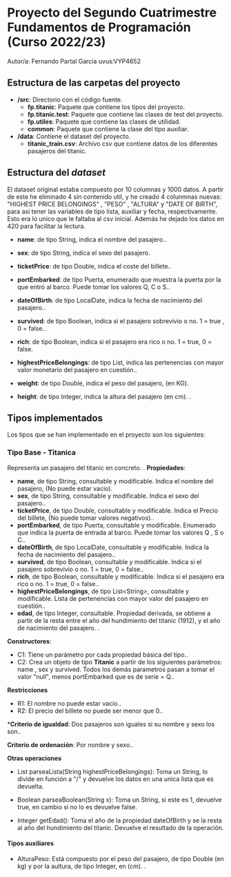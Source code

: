 # Proyecto del Segundo Cuatrimestre Fundamentos de Programación (Curso 2022/23)
Autor/a: Fernando Partal García   uvus:VYP4652

## Estructura de las carpetas del proyecto

* **/src**: Directorio con el código fuente.
  * **fp.titanic**: Paquete que contiene los tipos del proyecto.
  * **fp.titanic.test**: Paquete que contiene las clases de test del proyecto.
  * **fp.utiles**:  Paquete que contiene las clases de utilidad. 
  * **common**:  Paquete que contiene la clase del tipo auxiliar.
* **/data**: Contiene el dataset del proyecto.
  * **titanic_train.csv**: Archivo csv que contiene datos de los diferentes pasajeros del titanic.
    
## Estructura del *dataset*

El dataset original estaba compuesto por 10 columnas y 1000 datos. A partir de este he eliminado 4 sin contenido util, y he creado 4 colunmnas nuevas: "HIGHEST PRICE BELONGINGS" , "PESO" , "ALTURA" y "DATE OF BIRTH", para así tener las variables de tipo lista, auxiliar y fecha, respectivamente. Esto era lo unico que le faltaba al csv inicial. Además he dejado los datos en 420 para facilitar la lectura. 
* **name**: de tipo String,  indica el nombre del pasajero..
* **sex**: de tipo String, indica el sexo del pasajero.
* **ticketPrice**: de tipo Double, indica el coste del billete..
* **portEmbarked**: de tipo Puerta, enumerado que muestra la puerta por la que entró al barco. Puede tomar los valores Q, C o S..
* **dateOfBirth**: de tipo LocalDate, indica la fecha de nacimiento del pasajero..
* **survived**: de tipo Boolean, indica si el pasajero sobrevivio o no. 1 = true , 0 = false..
* **rich**: de tipo Boolean, indica si el pasajero era rico o no. 1 = true, 0 = false. 
* **highestPriceBelongings**: de tipo List, indica las pertenencias con mayor valor monetario del pasajero en cuestión..
* **weight**: de tipo Double, indica el peso del pasajero, (en KG).

* **height**: de tipo Integer, indica la altura del pasajero (en cm).
.
## Tipos implementados

Los tipos que se han implementado en el proyecto son los siguientes:

### Tipo Base - Titanica
Representa un pasajero del titanic en concreto.
.
**Propiedades**:

- **name**, de tipo String, consultable y modificable. Indica el nombre del pasajero, (No puede estar vacio). 
- **sex**, de tipo String, consultable y modificable. Indica el sexo del pasajero..
- **ticketPrice**, de tipo Double, consultable y modificable. Indica el Precio del billete, (No puede tomar valores negativos)..
- **portEmbarked**, de tipo Puerta, consultable y modificable. Enumerado que indica la puerta de entrada al barco. Puede tomar los valores Q , S o C..
- **dateOfBirth**, de tipo LocalDate, consultable y modificable. Indica la fecha de nacimiento del pasajero..
- **survived**, de tipo Boolean, consultable y modificable. Indica si el pasajero sobrevivio o no. 1 = true, 0 = false..
- **rich**, de tipo Boolean, consultable y modificable. Indica si el pasajero era rico o no. 1 = true, 0 = false..
- **highestPriceBelongings**, de tipo List\<String\>, consultable y modificable. Lista de pertenencias con mayor valor del pasajero en cuestión..
- **edad**, de tipo Integer, consultable. Propiedad derivada, se obtiene a partir de la resta entre el año del hundimiento del titanic (1912), y el año de nacimiento del pasajero. .

**Constructores**:

- C1: Tiene un parámetro por cada propiedad básica del tipo..
- C2: Crea un objeto de tipo **Titanic** a partir de los siguientes parámetros: name , sex y survived. Todos los demás parametros pasan a tomar el valor "null", menos portEmbarked que es de serie = Q..

**Restricciones** 
- R1: El nombre no puede estar vacio..
- R2: El precio del billete no puede ser menor que 0..

***Criterio de igualdad**: Dos pasajeros son iguales si su nombre y sexo los son..

**Criterio de ordenación**: Por nombre y sexo..

**Otras operaciones**

- List<String> parseaLista(String highestPriceBelongings): Toma un String, lo divide en función a "/" y devuelve los datos en una unica lista que es devuelta.

- Boolean parseaBoolean(String x): Toma un String, si este es 1, devuelve true, en cambio si no lo es devuelve false.

- Integer getEdad(): Toma el año de la propiedad dateOfBirth y se la resta al año del hundimiento del titanic. Devuelve el resultado de la operación.

#### Tipos auxiliares


- AlturaPeso: Está compuesto por el peso del pasajero, de tipo Double (en kg) y por la aultura, de tipo Integer, en (cm)..

